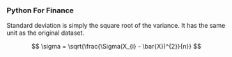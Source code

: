 ### Python For Finance

Standard deviation is simply the square root of the variance. It has the same unit as the original dataset.

$$
\sigma = \sqrt{\frac{\Sigma(X_{i} - \bar{X})^{2}}{n}}
$$	
